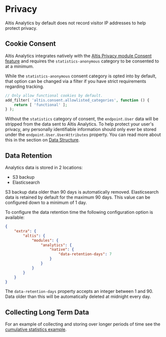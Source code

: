 # Privacy

Altis Analytics by default does not record visitor IP addresses to help protect privacy.

## Cookie Consent

Altis Analytics integrates natively with the [Altis Privacy module Consent feature](docs://privacy/consent/README.md) and requires the `statistics-anonymous` category to be consented to at a minimum.

While the `statistics-anonymous` consent category is opted into by default, that option can be changed via a filter if you have strict requirements regarding tracking.

```php
// Only allow functional cookies by default.
add_filter( 'altis.consent.allowlisted_categories', function () {
	return [ 'functional' ];
} );
```

Without the `statistics` category of consent, the `endpoint.User` data will be stripped from the data sent to Altis Analytics. To help protect your user's privacy, any personally identifiable information should only ever be stored under the `endpoint.User.UserAttributes` property. You can read more about this in the section on [Data Structure](./data-structure.md).

## Data Retention

Analytics data is stored in 2 locations:

- S3 backup
- Elasticsearch

S3 backup data older than 90 days is automatically removed. Elasticsearch data is retained by default for the maximum 90 days. This value can be configured down to a minimum of 1 day.

To configure the data retention time the following configuration option is available:

```json
{
	"extra": {
		"altis": {
			"modules": {
				"analytics": {
					"native": {
						"data-retention-days": 7
					}
				}
			}
		}
	}
}
```

The `data-retention-days` property accepts an integer between 1 and 90. Data older than this will be automatically deleted at midnight every day.

## Collecting Long Term Data

For an example of collecting and storing over longer periods of time see the [cumulative statistics example](./examples.md#cumulative-statistics).
